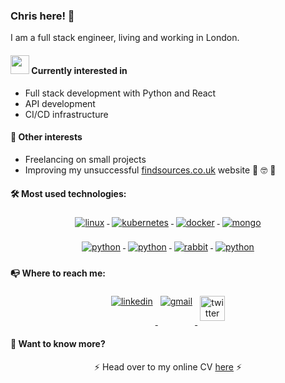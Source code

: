 ### Chris here! 👋

I am a full stack engineer, living and working in London.


#### <img src="https://media.giphy.com/media/WUlplcMpOCEmTGBtBW/giphy.gif" width="30"> Currently interested in
* Full stack development with Python and React
* API development
* CI/CD infrastructure


#### 🔭 Other interests
* Freelancing on small projects
* Improving my unsuccessful <a href='https://findsources.co.uk/'>findsources.co.uk</a> website 💪 🤓 💪


#### 🛠️ Most used technologies:

<p align="center">
  <a href='https://linux.org/'>
  	<img src="https://github.com/kolitiri/kolitiri/blob/master/icons/linux.svg" alt="linux" style="vertical-align:top; margin:4px">
  </a>
  <a href='https://kubernetes.io/'>
  	<img src="https://github.com/kolitiri/kolitiri/blob/master/icons/kubernetes.svg" alt="kubernetes" style="vertical-align:top; margin:4px">
  </a>
  <a href='https://www.docker.com/'>
  	<img src="https://github.com/kolitiri/kolitiri/blob/master/icons/docker.svg" alt="docker" style="vertical-align:top; margin:4px">
  </a>
  <a href='https://www.mongodb.com/'>
  	<img src="https://github.com/kolitiri/kolitiri/blob/master/icons/mongo.svg" alt="mongo" style="vertical-align:top; margin:4px">
  </a>
</p>
<p align="center">
  <a href='https://www.python.org/'>
  	<img src="https://github.com/kolitiri/kolitiri/blob/master/icons/python.svg" alt="python" style="vertical-align:top; margin:4px">
  </a>
  <a href='https://reactjs.org/'>
  	<img src="https://github.com/kolitiri/kolitiri/blob/master/icons/react.svg" alt="python" style="vertical-align:top; margin:4px">
  </a>
  <a href='https://www.rabbitmq.com/'>
  	<img src="https://github.com/kolitiri/kolitiri/blob/master/icons/rabbitmq.svg" alt="rabbit" style="vertical-align:top; margin:4px">
  </a>
  <a href='https://sentry.io/welcome/'>
  	<img src="https://github.com/kolitiri/kolitiri/blob/master/icons/sentry.svg" alt="python" style="vertical-align:top; margin:4px">
  </a>
</p>

#### 📭 Where to reach me:

<p align="center">
	<a href='https://www.linkedin.com/in/christos-liontos-252b7485'>
		<img src="https://github.com/kolitiri/kolitiri/blob/master/icons/linkedin.svg" alt="linkedin" style="vertical-align:top; margin:4px">
	</a>
	<a href='mailto: christos.liontos.pr@gmail.com'>
		<img src="https://github.com/kolitiri/kolitiri/blob/master/icons/gmail.svg" alt="gmail" style="vertical-align:top; margin:4px">
	</a>
  <a href='https://twitter.com/ChristosLiontos'>
    <img src="https://github.com/kolitiri/kolitiri/blob/master/icons/twitter.svg" alt="twitter" style="vertical-align:super; margin:4px" width="40" height="40">
  </a>
</p>

#### 📃 Want to know more?

<p align="center">
  ⚡ Head over to my online CV <a href='https://christos-liontos.herokuapp.com/'>here</a> ⚡
</p>
